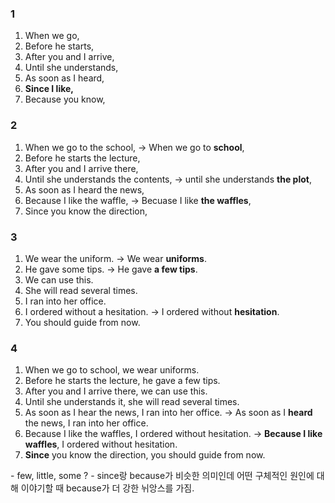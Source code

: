 ### 1
1. When we go,
2. Before he starts,
3. After you and I arrive,
4. Until she understands,
5. As soon as I heard,
6. **Since I like,**
7. Because you know,
    
### 2
1. When we go to the school,
-> When we go to **school**,   
2. Before he starts the lecture,
3. After you and I arrive there,
4. Until she understands the contents,
-> until she understands **the plot**,   
5. As soon as I heard the news,
6. Because I like the waffle,
-> Becuase I like **the waffles**,   
7. Since you know the direction,  
  
### 3
1. We wear the uniform.
-> We wear **uniforms**.
2. He gave some tips.
-> He gave **a few tips**.
3. We can use this.
4. She will read several times.
5. I ran into her office.
6. I ordered without a hesitation.
-> I ordered without **hesitation**.
7. You should guide from now.
   
### 4
1. When we go to school, we wear uniforms.
2. Before he starts the lecture, he gave a few tips.
3. After you and I arrive there, we can use this.
4. Until she understands it, she will read several times.
5. As soon as I hear the news, I ran into her office.
-> As soon as I **heard** the news, I ran into her office.  
6. Because I like the waffles, I ordered without hesitation.
-> **Because I like waffles**, I ordered without hesitation.   
7. **Since** you know the direction, you should guide from now.
  
</hr>
- few, little, some ?   
- since랑 because가 비슷한 의미인데 어떤 구체적인 원인에 대해 이야기할 때 because가 더 강한 뉘앙스를 가짐.   
